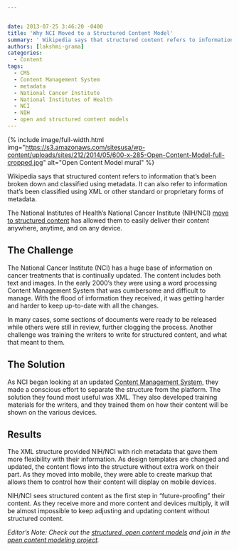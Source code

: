 ```yaml
---


date: 2013-07-25 3:46:20 -0400
title: 'Why NCI Moved to a Structured Content Model'
summary: ' Wikipedia says that structured content refers to information that&amp;#8217;s been broken down and classified using metadata. It can also refer to information that&amp;#8217;s been classified using XML or other standard or proprietary forms of metadata. The National Institutes of Health&amp;#8217;s National Cancer Institute (NIH/NCI) move to structured content'
authors: [lakshmi-grama]
categories:
  - Content
tags:
  - CMS
  - Content Management System
  - metadata
  - National Cancer Institute
  - National Institutes of Health
  - NCI
  - NIH
  - open and structured content models
---
```



{% include image/full-width.html img="https://s3.amazonaws.com/sitesusa/wp-content/uploads/sites/212/2014/05/600-x-285-Open-Content-Model-full-cropped.jpg" alt="Open Content Model mural" %}

Wikipedia says that structured content refers to information that&#8217;s been broken down and classified using metadata. It can also refer to information that&#8217;s been classified using XML or other standard or proprietary forms of metadata.

The National Institutes of Health&#8217;s National Cancer Institute (NIH/NCI) [move to structured content](https://www.WHATEVER/2013/07/29/how-to-create-open-structured-content/ "How to Create Open, Structured Content") has allowed them to easily deliver their content anywhere, anytime, and on any device.

## The Challenge

The National Cancer Institute (NCI) has a huge base of information on cancer treatments that is continually updated. The content includes both text and images. In the early 2000&#8217;s they were using a word processing Content Management System that was cumbersome and difficult to manage. With the flood of information they received, it was getting harder and harder to keep up-to-date with all the changes.

In many cases, some sections of documents were ready to be released while others were still in review, further clogging the process. Another challenge was training the writers to write for structured content, and what that meant to them.

## The Solution

As NCI began looking at an updated [Content Management System](https://www.WHATEVER/resources/content-management-systems-toolkit/ "Content Management Systems Toolkit"), they made a conscious effort to separate the structure from the platform. The solution they found most useful was XML. They also developed training materials for the writers, and they trained them on how their content will be shown on the various devices.

## Results

The XML structure provided NIH/NCI with rich metadata that gave them more flexibility with their information. As design templates are changed and updated, the content flows into the structure without extra work on their part. As they moved into mobile, they were able to create markup that allows them to control how their content will display on mobile devices.

NIH/NCI sees structured content as the first step in &#8220;future-proofing&#8221; their content. As they receive more and more content and devices multiply, it will be almost impossible to keep adjusting and updating content without structured content.

_Editor&#8217;s Note: Check out the [structured, open content models](https://www.WHATEVER/2014/05/05/government-open-and-structured-content-models-are-here/ "Government Open and Structured Content Models Are Here!") and join in the [open content modeling project](https://github.com/GSA/Open-And-Structured-Content-Models/issues)._